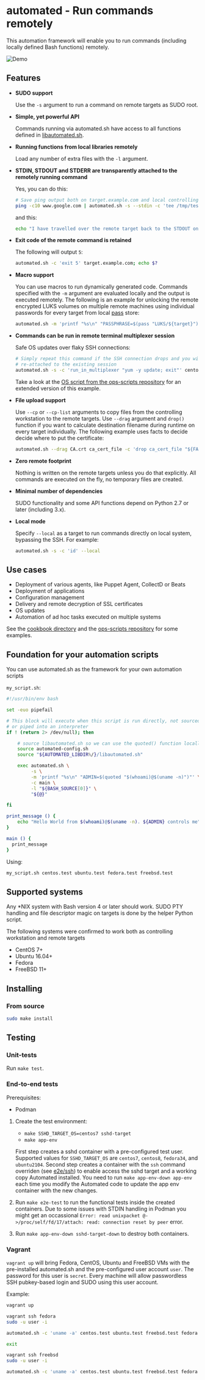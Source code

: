 # automated - Run commands remotely

This automation framework will enable you to run commands (including locally defined Bash functions) remotely.

![Demo](demo.gif)


## Features
- **SUDO support**

  Use the `-s` argument to run a command on remote targets as SUDO root.

- **Simple, yet powerful API**

  Commands running via automated.sh have access to all functions defined in [libautomated.sh](libautomated.sh).

- **Running functions from local libraries remotely**

  Load any number of extra files with the `-l` argument.

- **STDIN, STDOUT and STDERR are transparently attached to the remotely running command**

  Yes, you can do this:

  ```bash
  # Save ping output both on target.example.com and local controlling workstation
  ping -c10 www.google.com | automated.sh -s --stdin -c 'tee /tmp/test.txt' target.example.com | tee /tmp/test.txt
  ```
  and this:

  ```bash
  echo "I have travelled over the remote target back to the STDOUT on the controlling workstation" | automated.sh --stdin -c 'echo "Look, I am on STDERR" >&2; cat' target.example.com
  ```

- **Exit code of the remote command is retained**

  The following will output `5`:

  ```bash
  automated.sh -c 'exit 5' target.example.com; echo $?
  ```

- **Macro support**

  You can use macros to run dynamically generated code. Commands specified with the `-m` argument are evaluated locally and the output is executed remotely. The following is an example for unlocking the remote encrypted LUKS volumes on multiple remote machines using individual passwords for every target from local [pass](https://www.passwordstore.org/) store:

  ```bash
  automated.sh -m 'printf "%s\n" "PASSPHRASE=$(pass "LUKS/${target}")"' -c 'cryptsetup luksOpen --key-file <(printf "%s" "$PASSPHRASE") /dev/vg0/encrypted decrypted' target1.example.com target2.example.com
  ```

- **Commands can be run in remote terminal multiplexer session**

  Safe OS updates over flaky SSH connections:

  ```bash
  # Simply repeat this command if the SSH connection drops and you will be
  # re-attached to the existing session
  automated.sh -s -c 'run_in_multiplexer "yum -y update; exit"' centos.test
  ```
  Take a look at the [OS script from the ops-scripts repository](https://github.com/node13h/ops-scripts/blob/master/scripts/OS) for an extended version of this example.


- **File upload support**

  Use `--cp` or `--cp-list` arguments to copy files from the controlling workstation to the remote targets. Use `--drag` argument and `drop()` function if you want to calculate destination filename during runtime on every target individually. The following example uses facts to decide decide where to put the certificate:

  ```bash
  automated.sh --drag CA.crt ca_cert_file -c 'drop ca_cert_file "${FACT_PKI_CERTS}/CA.crt"' target.example.com
  ```

- **Zero remote footprint**

  Nothing is written on the remote targets unless you do that explicitly. All commands are executed on the fly, no temporary files are created.

- **Minimal number of dependencies**

  SUDO functionality and some API functions depend on Python 2.7 or later (including 3.x).

- **Local mode**

  Specify `--local` as a target to run commands directly on local system, bypassing the SSH. For example:

  ```bash
  automated.sh -s -c 'id' --local
  ```


## Use cases
- Deployment of various agents, like Puppet Agent, CollectD or Beats
- Deployment of applications
- Configuration management
- Delivery and remote decryption of SSL certificates
- OS updates
- Automation of ad hoc tasks executed on multiple systems

See the [cookbook directory](cookbook/) and the [ops-scripts repository](https://github.com/node13h/ops-scripts/tree/master/scripts) for some examples.


## Foundation for your automation scripts

You can use automated.sh as the framework for your own automation scripts

`my_script.sh`:
```bash
#!/usr/bin/env bash

set -euo pipefail

# This block will execute when this script is run directly, not sourced
# or piped into an interpreter
if ! (return 2> /dev/null); then

    # source libautomated.sh so we can use the quoted() function locally.
    source automated-config.sh
    source "${AUTOMATED_LIBDIR%/}/libautomated.sh"

    exec automated.sh \
         -s \
         -m 'printf "%s\n" "ADMIN=$(quoted "$(whoami)@$(uname -n)")"' \
         -c main \
         -l "${BASH_SOURCE[0]}" \
         "${@}"

fi

print_message () {
    echo "Hello World from $(whoami)@$(uname -n). ${ADMIN} controls me" | colorized 94
}

main () {
  print_message
}
```

Using:
```bash
my_script.sh centos.test ubuntu.test fedora.test freebsd.test
```

## Supported systems

Any *NIX system with Bash version 4 or later should work. SUDO PTY handling and file descriptor magic on targets is done by the helper Python script.

The following systems were confirmed to work both as controlling workstation and remote targets

- CentOS 7+
- Ubuntu 16.04+
- Fedora
- FreeBSD 11+


## Installing

### From source

```bash
sudo make install
```

## Testing

### Unit-tests

Run `make test`.


### End-to-end tests

Prerequisites:
- Podman

1. Create the test environment:

    - `make SSHD_TARGET_OS=centos7 sshd-target`
    - `make app-env`

    First step creates a sshd container with a pre-configured test user. Supported values for `SSHD_TARGET_OS` are `centos7`, `centos8`, `fedora34`, and `ubuntu2104`.
    Second step creates a container with the `ssh` command overriden (see [e2e/ssh](e2e/ssh)) to enable access the sshd target and a working copy Automated installed. You need to run `make app-env-down app-env` each time you modify the Automated code to update the app env container with the new changes.

2. Run `make e2e-test` to run the functional tests inside the created containers. Due to some issues with STDIN handling in Podman you might get an occassional `Error: read unixpacket @->/proc/self/fd/17/attach: read: connection reset by peer` error.
3. Run `make app-env-down sshd-target-down` to destroy both containers.


### Vagrant
`vagrant up` will bring Fedora, CentOS, Ubuntu and FreeBSD VMs with the pre-installed automated.sh and the pre-configured user account `user`. The password for this user is `secret`. Every machine will allow passwordless SSH pubkey-based login and SUDO using this user account.

Example:
```bash
vagrant up

vagrant ssh fedora
sudo -u user -i

automated.sh -c 'uname -a' centos.test ubuntu.test freebsd.test fedora.test

exit

vagrant ssh freebsd
sudo -u user -i

automated.sh -c 'uname -a' centos.test ubuntu.test freebsd.test fedora.test
```
